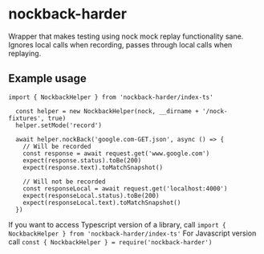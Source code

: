 # nockback-harder

Wrapper that makes testing using nock mock replay functionality sane. Ignores local calls when recording, passes through local calls when replaying.

## Example usage

```
import { NockbackHelper } from 'nockback-harder/index-ts'

  const helper = new NockbackHelper(nock, __dirname + '/nock-fixtures', true)
  helper.setMode('record')

  await helper.nockBack('google.com-GET.json', async () => {
    // Will be recorded
    const response = await request.get('www.google.com')
    expect(response.status).toBe(200)
    expect(response.text).toMatchSnapshot()
    
    // Will not be recorded
    const responseLocal = await request.get('localhost:4000')
    expect(responseLocal.status).toBe(200)
    expect(responseLocal.text).toMatchSnapshot()
  })
```

  If you want to access Typescript version of a library, call `import { NockbackHelper } from 'nockback-harder/index-ts'`
  For Javascript version call `const { NockbackHelper } = require('nockback-harder')`
